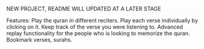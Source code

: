 NEW PROJECT, README WILL UPDATED AT A LATER STAGE

Features: 
Play the quran in different reciters.
Play each verse individually by clicking on it.
Keep track of the verse you were listening to.
Advanced replay functionality for the people who is looking to memorize the quran.
Bookmark verses, surahs.
